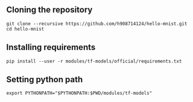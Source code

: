## Cloning the repository

    git clone --recursive https://github.com/h908714124/hello-mnist.git
    cd hello-mnist

## Installing requirements

    pip install --user -r modules/tf-models/official/requirements.txt

## Setting python path

    export PYTHONPATH="$PYTHONPATH:$PWD/modules/tf-models"
